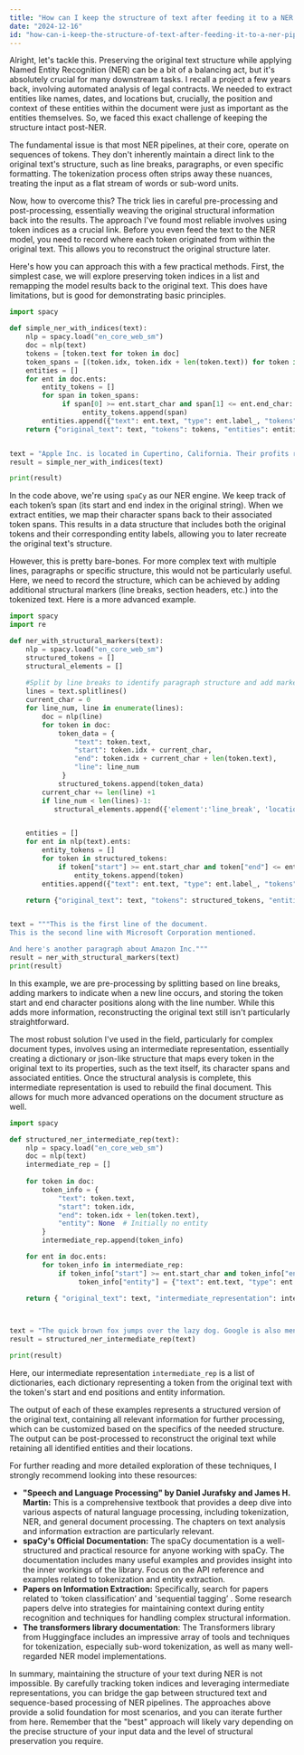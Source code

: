 ```yaml
---
title: "How can I keep the structure of text after feeding it to a NER pipeline?"
date: "2024-12-16"
id: "how-can-i-keep-the-structure-of-text-after-feeding-it-to-a-ner-pipeline"
---
```


Alright, let's tackle this. Preserving the original text structure while applying Named Entity Recognition (NER) can be a bit of a balancing act, but it's absolutely crucial for many downstream tasks. I recall a project a few years back, involving automated analysis of legal contracts. We needed to extract entities like names, dates, and locations but, crucially, the position and context of these entities within the document were just as important as the entities themselves. So, we faced this exact challenge of keeping the structure intact post-NER.

The fundamental issue is that most NER pipelines, at their core, operate on sequences of tokens. They don't inherently maintain a direct link to the original text's structure, such as line breaks, paragraphs, or even specific formatting. The tokenization process often strips away these nuances, treating the input as a flat stream of words or sub-word units.

Now, how to overcome this? The trick lies in careful pre-processing and post-processing, essentially weaving the original structural information back into the results. The approach I've found most reliable involves using token indices as a crucial link. Before you even feed the text to the NER model, you need to record where each token originated from within the original text. This allows you to reconstruct the original structure later.

Here's how you can approach this with a few practical methods. First, the simplest case, we will explore preserving token indices in a list and remapping the model results back to the original text. This does have limitations, but is good for demonstrating basic principles.

```python
import spacy

def simple_ner_with_indices(text):
    nlp = spacy.load("en_core_web_sm")
    doc = nlp(text)
    tokens = [token.text for token in doc]
    token_spans = [(token.idx, token.idx + len(token.text)) for token in doc]
    entities = []
    for ent in doc.ents:
        entity_tokens = []
        for span in token_spans:
             if span[0] >= ent.start_char and span[1] <= ent.end_char:
                  entity_tokens.append(span)
        entities.append({"text": ent.text, "type": ent.label_, "tokens": entity_tokens})
    return {"original_text": text, "tokens": tokens, "entities": entities}


text = "Apple Inc. is located in Cupertino, California. Their profits rose by 15% this year."
result = simple_ner_with_indices(text)

print(result)

```

In the code above, we're using `spaCy` as our NER engine. We keep track of each token’s span (its start and end index in the original string). When we extract entities, we map their character spans back to their associated token spans. This results in a data structure that includes both the original tokens and their corresponding entity labels, allowing you to later recreate the original text's structure.

However, this is pretty bare-bones. For more complex text with multiple lines, paragraphs or specific structure, this would not be particularly useful. Here, we need to record the structure, which can be achieved by adding additional structural markers (line breaks, section headers, etc.) into the tokenized text. Here is a more advanced example.

```python
import spacy
import re

def ner_with_structural_markers(text):
    nlp = spacy.load("en_core_web_sm")
    structured_tokens = []
    structural_elements = []
    
    #Split by line breaks to identify paragraph structure and add markers
    lines = text.splitlines()
    current_char = 0
    for line_num, line in enumerate(lines):
        doc = nlp(line)
        for token in doc:
            token_data = {
                "text": token.text,
                "start": token.idx + current_char,
                "end": token.idx + current_char + len(token.text),
                "line": line_num
             }
            structured_tokens.append(token_data)
        current_char += len(line) +1
        if line_num < len(lines)-1:
           structural_elements.append({'element':'line_break', 'location': current_char -1})


    entities = []
    for ent in nlp(text).ents:
        entity_tokens = []
        for token in structured_tokens:
            if token["start"] >= ent.start_char and token["end"] <= ent.end_char:
                entity_tokens.append(token)
        entities.append({"text": ent.text, "type": ent.label_, "tokens": entity_tokens})

    return {"original_text": text, "tokens": structured_tokens, "entities": entities, "structural_elements": structural_elements }


text = """This is the first line of the document.
This is the second line with Microsoft Corporation mentioned.

And here's another paragraph about Amazon Inc."""
result = ner_with_structural_markers(text)
print(result)
```

In this example, we are pre-processing by splitting based on line breaks, adding markers to indicate when a new line occurs, and storing the token start and end character positions along with the line number. While this adds more information, reconstructing the original text still isn't particularly straightforward.

The most robust solution I've used in the field, particularly for complex document types, involves using an intermediate representation, essentially creating a dictionary or json-like structure that maps every token in the original text to its properties, such as the text itself, its character spans and associated entities. Once the structural analysis is complete, this intermediate representation is used to rebuild the final document. This allows for much more advanced operations on the document structure as well.

```python
import spacy

def structured_ner_intermediate_rep(text):
    nlp = spacy.load("en_core_web_sm")
    doc = nlp(text)
    intermediate_rep = []
    
    for token in doc:
        token_info = {
            "text": token.text,
            "start": token.idx,
            "end": token.idx + len(token.text),
            "entity": None  # Initially no entity
        }
        intermediate_rep.append(token_info)

    for ent in doc.ents:
        for token_info in intermediate_rep:
            if token_info["start"] >= ent.start_char and token_info["end"] <= ent.end_char:
                 token_info["entity"] = {"text": ent.text, "type": ent.label_}
    
    return { "original_text": text, "intermediate_representation": intermediate_rep}



text = "The quick brown fox jumps over the lazy dog. Google is also mentioned here."
result = structured_ner_intermediate_rep(text)

print(result)

```

Here, our intermediate representation `intermediate_rep` is a list of dictionaries, each dictionary representing a token from the original text with the token's start and end positions and entity information.

The output of each of these examples represents a structured version of the original text, containing all relevant information for further processing, which can be customized based on the specifics of the needed structure. The output can be post-processed to reconstruct the original text while retaining all identified entities and their locations.

For further reading and more detailed exploration of these techniques, I strongly recommend looking into these resources:

*   **"Speech and Language Processing" by Daniel Jurafsky and James H. Martin:** This is a comprehensive textbook that provides a deep dive into various aspects of natural language processing, including tokenization, NER, and general document processing. The chapters on text analysis and information extraction are particularly relevant.
*   **spaCy's Official Documentation:** The spaCy documentation is a well-structured and practical resource for anyone working with spaCy. The documentation includes many useful examples and provides insight into the inner workings of the library. Focus on the API reference and examples related to tokenization and entity extraction.
*   **Papers on Information Extraction:** Specifically, search for papers related to ‘token classification’ and 'sequential tagging’ . Some research papers delve into strategies for maintaining context during entity recognition and techniques for handling complex structural information.
*   **The transformers library documentation**: The Transformers library from Huggingface includes an impressive array of tools and techniques for tokenization, especially sub-word tokenization, as well as many well-regarded NER model implementations.

In summary, maintaining the structure of your text during NER is not impossible. By carefully tracking token indices and leveraging intermediate representations, you can bridge the gap between structured text and sequence-based processing of NER pipelines. The approaches above provide a solid foundation for most scenarios, and you can iterate further from here. Remember that the "best" approach will likely vary depending on the precise structure of your input data and the level of structural preservation you require.
